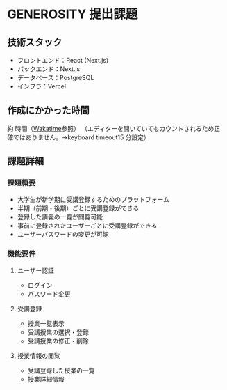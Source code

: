 # GENEROSITY 提出課題

## 技術スタック

- フロントエンド：React (Next.js)
- バックエンド：Next.js
- データベース：PostgreSQL
- インフラ：Vercel

## 作成にかかった時間

約 時間（[Wakatime](https://wakatime.com/@6349807e-05ff-4de4-a2db-b1681b3c76c6/projects/zkhjrzzqzx?start=2024-02-15&end=2024-02-21)参照）
（エディターを開いていてもカウントされるため正確ではありません。→keyboard timeout15 分設定）

## 課題詳細

### 課題概要

- 大学生が新学期に受講登録するためのプラットフォーム
- 半期（前期・後期）ごとに受講登録ができる
- 登録した講義の一覧が閲覧可能
- 事前に登録されたユーザーごとに受講登録ができる
- ユーザーパスワードの変更が可能

### 機能要件

1. ユーザー認証

   - ログイン
   - パスワード変更

1. 受講登録

   - 授業一覧表示
   - 受講授業の選択・登録
   - 受講授業の修正・削除

1. 授業情報の閲覧

   - 受講登録した授業の一覧
   - 授業詳細情報
